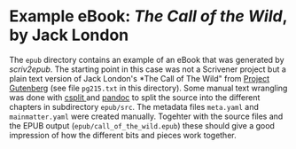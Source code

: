 # Example eBook: *The Call of the Wild*, by Jack London

The `epub` directory contains an example of an eBook that was generated by *scriv2epub*. The starting point in this case was not a Scrivener project but a plain text version of Jack London's *The Call of The Wild" from [Project Gutenberg](http://gutenberg.org) (see file `pg215.txt` in this directory). Some manual text wrangling was done with [csplit ](http://pubs.opengroup.org/onlinepubs/9699919799/utilities/csplit.html) and [pandoc](http://pandoc.org) to split the source into the different chapters in subdirectory `epub/src`. The metadata files `meta.yaml` and `mainmatter.yaml` were created manually. Togehter with the source files and the EPUB output (`epub/call_of_the_wild.epub`) these should give a good impression of how the different bits and pieces work together.
